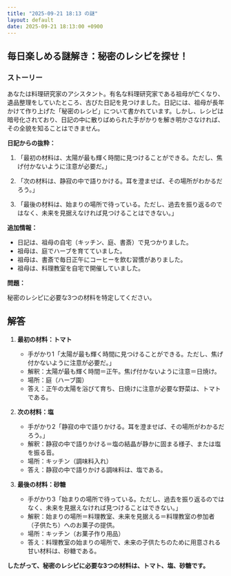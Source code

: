 ```yaml
---
title: "2025-09-21 18:13 の謎"
layout: default
date: 2025-09-21 18:13:00 +0900
---
```

## 毎日楽しめる謎解き：秘密のレシピを探せ！

### ストーリー

あなたは料理研究家のアシスタント。有名な料理研究家である祖母が亡くなり、遺品整理をしていたところ、古びた日記を見つけました。日記には、祖母が長年かけて作り上げた「秘密のレシピ」について書かれています。しかし、レシピは暗号化されており、日記の中に散りばめられた手がかりを解き明かさなければ、その全貌を知ることはできません。

**日記からの抜粋：**

1.  「最初の材料は、太陽が最も輝く時間に見つけることができる。ただし、焦げ付かないように注意が必要だ。」

2.  「次の材料は、静寂の中で語りかける。耳を澄ませば、その場所がわかるだろう。」

3.  「最後の材料は、始まりの場所で待っている。ただし、過去を振り返るのではなく、未来を見据えなければ見つけることはできない。」

**追加情報：**

*   日記は、祖母の自宅（キッチン、庭、書斎）で見つかりました。
*   祖母は、庭でハーブを育てていました。
*   祖母は、書斎で毎日正午にコーヒーを飲む習慣がありました。
*   祖母は、料理教室を自宅で開催していました。

**問題：**

秘密のレシピに必要な3つの材料を特定してください。

## 解答

1.  **最初の材料：トマト**

    *   手がかり1「太陽が最も輝く時間に見つけることができる。ただし、焦げ付かないように注意が必要だ。」
    *   解釈：太陽が最も輝く時間＝正午。焦げ付かないように注意＝日焼け。
    *   場所：庭（ハーブ園）
    *   答え：正午の太陽を浴びて育ち、日焼けに注意が必要な野菜は、トマトである。

2.  **次の材料：塩**

    *   手がかり2「静寂の中で語りかける。耳を澄ませば、その場所がわかるだろう。」
    *   解釈：静寂の中で語りかける＝塩の結晶が静かに固まる様子、または塩を振る音。
    *   場所：キッチン（調味料入れ）
    *   答え：静寂の中で語りかける調味料は、塩である。

3.  **最後の材料：砂糖**

    *   手がかり3「始まりの場所で待っている。ただし、過去を振り返るのではなく、未来を見据えなければ見つけることはできない。」
    *   解釈：始まりの場所＝料理教室、未来を見据える＝料理教室の参加者（子供たち）へのお菓子の提供。
    *   場所：キッチン（お菓子作り用品）
    *   答え：料理教室の始まりの場所で、未来の子供たちのために用意される甘い材料は、砂糖である。

**したがって、秘密のレシピに必要な3つの材料は、トマト、塩、砂糖です。**
